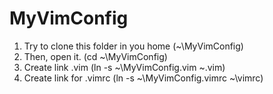 # MyVimConfig

1. Try to clone this folder in you home (~\MyVimConfig)
2. Then, open it. (cd ~\MyVimConfig)
3. Create link .vim (ln -s ~\MyVimConfig\.vim ~\.vim)
4. Create link for .vimrc (ln -s ~\MyVimConfig\.vimrc ~\vimrc)
